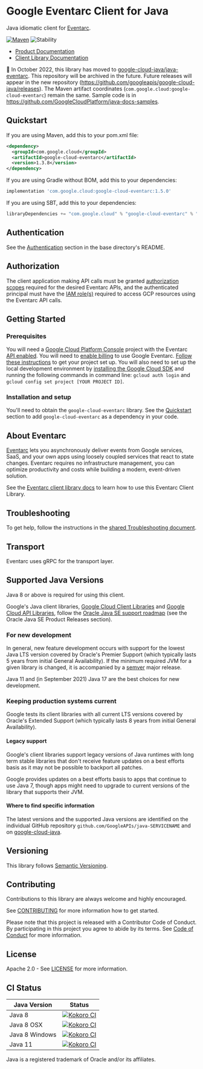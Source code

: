 # Google Eventarc Client for Java

Java idiomatic client for [Eventarc][product-docs].

[![Maven][maven-version-image]][maven-version-link]
![Stability][stability-image]

- [Product Documentation][product-docs]
- [Client Library Documentation][javadocs]


:bus: In October 2022, this library has moved to
[google-cloud-java/java-eventarc](
https://github.com/googleapis/google-cloud-java/tree/main/java-eventarc).
This repository will be archived in the future.
Future releases will appear in the new repository (https://github.com/googleapis/google-cloud-java/releases).
The Maven artifact coordinates (`com.google.cloud:google-cloud-eventarc`) remain the same.
Sample code is in https://github.com/GoogleCloudPlatform/java-docs-samples.

## Quickstart


If you are using Maven, add this to your pom.xml file:


```xml
<dependency>
  <groupId>com.google.cloud</groupId>
  <artifactId>google-cloud-eventarc</artifactId>
  <version>1.3.8</version>
</dependency>

```

If you are using Gradle without BOM, add this to your dependencies:

```Groovy
implementation 'com.google.cloud:google-cloud-eventarc:1.5.0'
```

If you are using SBT, add this to your dependencies:

```Scala
libraryDependencies += "com.google.cloud" % "google-cloud-eventarc" % "1.5.0"
```

## Authentication

See the [Authentication][authentication] section in the base directory's README.

## Authorization

The client application making API calls must be granted [authorization scopes][auth-scopes] required for the desired Eventarc APIs, and the authenticated principal must have the [IAM role(s)][predefined-iam-roles] required to access GCP resources using the Eventarc API calls.

## Getting Started

### Prerequisites

You will need a [Google Cloud Platform Console][developer-console] project with the Eventarc [API enabled][enable-api].
You will need to [enable billing][enable-billing] to use Google Eventarc.
[Follow these instructions][create-project] to get your project set up. You will also need to set up the local development environment by
[installing the Google Cloud SDK][cloud-sdk] and running the following commands in command line:
`gcloud auth login` and `gcloud config set project [YOUR PROJECT ID]`.

### Installation and setup

You'll need to obtain the `google-cloud-eventarc` library.  See the [Quickstart](#quickstart) section
to add `google-cloud-eventarc` as a dependency in your code.

## About Eventarc


[Eventarc][product-docs] lets you asynchronously deliver events from Google services, SaaS, and your own apps using loosely coupled services that react to state changes. Eventarc requires no infrastructure management, you can optimize productivity and costs while building a modern, event-driven solution.

See the [Eventarc client library docs][javadocs] to learn how to
use this Eventarc Client Library.






## Troubleshooting

To get help, follow the instructions in the [shared Troubleshooting document][troubleshooting].

## Transport

Eventarc uses gRPC for the transport layer.

## Supported Java Versions

Java 8 or above is required for using this client.

Google's Java client libraries,
[Google Cloud Client Libraries][cloudlibs]
and
[Google Cloud API Libraries][apilibs],
follow the
[Oracle Java SE support roadmap][oracle]
(see the Oracle Java SE Product Releases section).

### For new development

In general, new feature development occurs with support for the lowest Java
LTS version covered by  Oracle's Premier Support (which typically lasts 5 years
from initial General Availability). If the minimum required JVM for a given
library is changed, it is accompanied by a [semver][semver] major release.

Java 11 and (in September 2021) Java 17 are the best choices for new
development.

### Keeping production systems current

Google tests its client libraries with all current LTS versions covered by
Oracle's Extended Support (which typically lasts 8 years from initial
General Availability).

#### Legacy support

Google's client libraries support legacy versions of Java runtimes with long
term stable libraries that don't receive feature updates on a best efforts basis
as it may not be possible to backport all patches.

Google provides updates on a best efforts basis to apps that continue to use
Java 7, though apps might need to upgrade to current versions of the library
that supports their JVM.

#### Where to find specific information

The latest versions and the supported Java versions are identified on
the individual GitHub repository `github.com/GoogleAPIs/java-SERVICENAME`
and on [google-cloud-java][g-c-j].

## Versioning


This library follows [Semantic Versioning](http://semver.org/).



## Contributing


Contributions to this library are always welcome and highly encouraged.

See [CONTRIBUTING][contributing] for more information how to get started.

Please note that this project is released with a Contributor Code of Conduct. By participating in
this project you agree to abide by its terms. See [Code of Conduct][code-of-conduct] for more
information.


## License

Apache 2.0 - See [LICENSE][license] for more information.

## CI Status

Java Version | Status
------------ | ------
Java 8 | [![Kokoro CI][kokoro-badge-image-2]][kokoro-badge-link-2]
Java 8 OSX | [![Kokoro CI][kokoro-badge-image-3]][kokoro-badge-link-3]
Java 8 Windows | [![Kokoro CI][kokoro-badge-image-4]][kokoro-badge-link-4]
Java 11 | [![Kokoro CI][kokoro-badge-image-5]][kokoro-badge-link-5]

Java is a registered trademark of Oracle and/or its affiliates.

[product-docs]: https://cloud.google.com/eventarc/docs
[javadocs]: https://cloud.google.com/java/docs/reference/google-cloud-eventarc/latest/history
[kokoro-badge-image-1]: http://storage.googleapis.com/cloud-devrel-public/java/badges/java-eventarc/java7.svg
[kokoro-badge-link-1]: http://storage.googleapis.com/cloud-devrel-public/java/badges/java-eventarc/java7.html
[kokoro-badge-image-2]: http://storage.googleapis.com/cloud-devrel-public/java/badges/java-eventarc/java8.svg
[kokoro-badge-link-2]: http://storage.googleapis.com/cloud-devrel-public/java/badges/java-eventarc/java8.html
[kokoro-badge-image-3]: http://storage.googleapis.com/cloud-devrel-public/java/badges/java-eventarc/java8-osx.svg
[kokoro-badge-link-3]: http://storage.googleapis.com/cloud-devrel-public/java/badges/java-eventarc/java8-osx.html
[kokoro-badge-image-4]: http://storage.googleapis.com/cloud-devrel-public/java/badges/java-eventarc/java8-win.svg
[kokoro-badge-link-4]: http://storage.googleapis.com/cloud-devrel-public/java/badges/java-eventarc/java8-win.html
[kokoro-badge-image-5]: http://storage.googleapis.com/cloud-devrel-public/java/badges/java-eventarc/java11.svg
[kokoro-badge-link-5]: http://storage.googleapis.com/cloud-devrel-public/java/badges/java-eventarc/java11.html
[stability-image]: https://img.shields.io/badge/stability-stable-green
[maven-version-image]: https://img.shields.io/maven-central/v/com.google.cloud/google-cloud-eventarc.svg
[maven-version-link]: https://search.maven.org/search?q=g:com.google.cloud%20AND%20a:google-cloud-eventarc&core=gav
[authentication]: https://github.com/googleapis/google-cloud-java#authentication
[auth-scopes]: https://developers.google.com/identity/protocols/oauth2/scopes
[predefined-iam-roles]: https://cloud.google.com/iam/docs/understanding-roles#predefined_roles
[iam-policy]: https://cloud.google.com/iam/docs/overview#cloud-iam-policy
[developer-console]: https://console.developers.google.com/
[create-project]: https://cloud.google.com/resource-manager/docs/creating-managing-projects
[cloud-sdk]: https://cloud.google.com/sdk/
[troubleshooting]: https://github.com/googleapis/google-cloud-common/blob/main/troubleshooting/readme.md#troubleshooting
[contributing]: https://github.com/googleapis/java-eventarc/blob/main/CONTRIBUTING.md
[code-of-conduct]: https://github.com/googleapis/java-eventarc/blob/main/CODE_OF_CONDUCT.md#contributor-code-of-conduct
[license]: https://github.com/googleapis/java-eventarc/blob/main/LICENSE
[enable-billing]: https://cloud.google.com/apis/docs/getting-started#enabling_billing
[enable-api]: https://console.cloud.google.com/flows/enableapi?apiid=eventarc.googleapis.com
[libraries-bom]: https://github.com/GoogleCloudPlatform/cloud-opensource-java/wiki/The-Google-Cloud-Platform-Libraries-BOM
[shell_img]: https://gstatic.com/cloudssh/images/open-btn.png

[semver]: https://semver.org/
[cloudlibs]: https://cloud.google.com/apis/docs/client-libraries-explained
[apilibs]: https://cloud.google.com/apis/docs/client-libraries-explained#google_api_client_libraries
[oracle]: https://www.oracle.com/java/technologies/java-se-support-roadmap.html
[g-c-j]: http://github.com/googleapis/google-cloud-java
